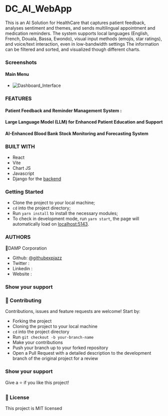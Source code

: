 # DC_AI_WebApp
This is an AI Solution for HealthCare that captures patient feedback, analyses sentiment and themes, and sends multilingual appointment and medication reminders. The system supports local languages (English, French, Douala, Bassa, Ewondo), visual input methods (emojis, star ratings), and voice/text interaction, even in low-bandwidth settings The information can be filtered and sorted, and visualized though different charts.


### Screenshots


#### Main Menu

- ![Dashboard_Interface](./screenshotOne.png)


### FEATURES

#### Patient Feedback and Reminder Management System :

#### Large Language Model (LLM) for Enhanced Patient Education and Support

#### AI-Enhanced Blood Bank Stock Monitoring and Forecasting System


### BUILT WITH

- React
- Vite
- Chart JS
- Javascript
- Django for the [backend](https://www.djangoproject.com/)

### Getting Started

- Clone the project to your local machine;
- `cd` into the project directory;
- Run `yarn install` to install the necessary modules;
- To check in development mode, run `yarn start`, the page will automatically load on [localhost:5143](localhost:3000).

### AUTHORS

👤DAMP Corporation

- Github: [@githubexpjazz](https://github.com/Damp-Corporation/DC_AI_WebApp)
- Twitter : 
- Linkedin : 
- Website :

### Show your support


### 🤝 Contributing

Contributions, issues and feature requests are welcome! Start by:

- Forking the project
- Cloning the project to your local machine
- `cd` into the project directory
- Run `git checkout -b your-branch-name`
- Make your contributions
- Push your branch up to your forked repository
- Open a Pull Request with a detailed description to the development branch of the original project for a review

### Show your support

Give a ⭐️ if you like this project!

### 📝 License

This project is MIT licensed
